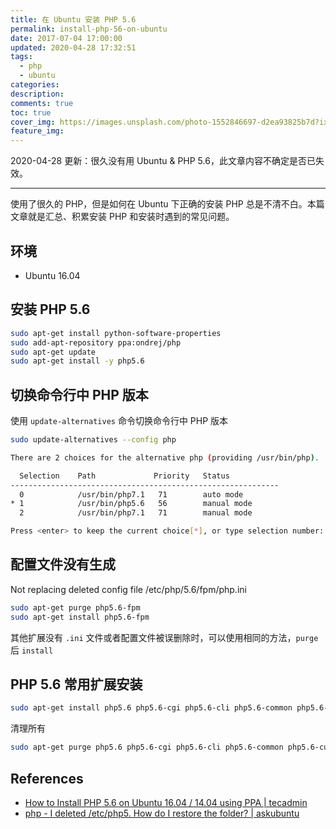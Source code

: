 ```yaml
---
title: 在 Ubuntu 安装 PHP 5.6
permalink: install-php-56-on-ubuntu
date: 2017-07-04 17:00:00
updated: 2020-04-28 17:32:51
tags:
  - php
  - ubuntu
categories:
description:
comments: true
toc: true
cover_img: https://images.unsplash.com/photo-1552846697-d2ea93825b7d?ixlib=rb-1.2.1&ixid=eyJhcHBfaWQiOjEyMDd9&auto=format&fit=crop&w=640&q=80
feature_img:
---
```


2020-04-28 更新：很久没有用 Ubuntu & PHP 5.6，此文章内容不确定是否已失效。

---

使用了很久的 PHP，但是如何在 Ubuntu 下正确的安装 PHP 总是不清不白。本篇文章就是汇总、积累安装 PHP 和安装时遇到的常见问题。

<!-- more -->

## 环境

- Ubuntu 16.04

## 安装 PHP 5.6

```bash
sudo apt-get install python-software-properties
sudo add-apt-repository ppa:ondrej/php
sudo apt-get update
sudo apt-get install -y php5.6
```

## 切换命令行中 PHP 版本

使用 `update-alternatives` 命令切换命令行中 PHP 版本

```bash
sudo update-alternatives --config php
```

```bash
There are 2 choices for the alternative php (providing /usr/bin/php).

  Selection    Path             Priority   Status
------------------------------------------------------------
  0            /usr/bin/php7.1   71        auto mode
* 1            /usr/bin/php5.6   56        manual mode
  2            /usr/bin/php7.1   71        manual mode

Press <enter> to keep the current choice[*], or type selection number: 1
```

## 配置文件没有生成

Not replacing deleted config file /etc/php/5.6/fpm/php.ini

```bash
sudo apt-get purge php5.6-fpm
sudo apt-get install php5.6-fpm
```

其他扩展没有 `.ini` 文件或者配置文件被误删除时，可以使用相同的方法，`purge` 后 `install`

## PHP 5.6 常用扩展安装

```bash
sudo apt-get install php5.6 php5.6-cgi php5.6-cli php5.6-common php5.6-curl php5.6-dev php5.6-fpm php5.6-gd php5.6-json php5.6-mbstring php5.6-mcrypt php5.6-mysql php5.6-readline php5.6-soap php5.6-xml php5.6-xmlrpc php5.6-xsl php5.6-zip
```

清理所有

```bash
sudo apt-get purge php5.6 php5.6-cgi php5.6-cli php5.6-common php5.6-curl php5.6-dev php5.6-fpm php5.6-gd php5.6-json php5.6-mbstring php5.6-mcrypt php5.6-mysql php5.6-readline php5.6-soap php5.6-xml php5.6-xmlrpc php5.6-xsl php5.6-zip
```

## References

- [How to Install PHP 5.6 on Ubuntu 16.04 / 14.04 using PPA | tecadmin](https://tecadmin.net/install-php5-on-ubuntu/)
- [php - I deleted /etc/php5. How do I restore the folder? | askubuntu](https://askubuntu.com/questions/365750/i-deleted-etc-php5-how-do-i-restore-the-folder)
